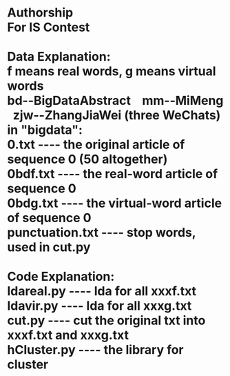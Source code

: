 # Authorship<div>For IS Contest</div><div><br /></div><div>Data Explanation:</div><div>f means real words, g means virtual words</div><div>bd--BigDataAbstract &nbsp; &nbsp;mm--MiMeng &nbsp; zjw--ZhangJiaWei (three WeChats)</div><div>in "bigdata":&nbsp;</div><div>0.txt ---- the original article of sequence 0 (50 altogether)</div><div>0bdf.txt ---- the real-word article of sequence 0</div><div>0bdg.txt ---- the virtual-word article of sequence 0</div><div>punctuation.txt ---- stop words, used in cut.py</div><div><br /></div><div>Code Explanation:</div><div>ldareal.py ---- lda for all xxxf.txt</div><div>ldavir.py ---- lda for all xxxg.txt</div><div>cut.py ---- cut the original txt into xxxf.txt and xxxg.txt</div><div>hCluster.py ---- the library for cluster</div>
